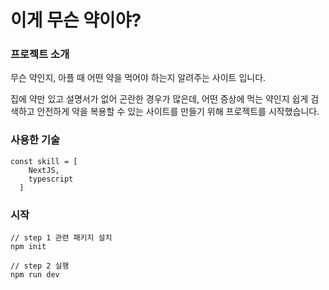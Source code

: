 # 이게 무슨 약이야?

### 프로젝트 소개

무슨 약인지, 아플 때 어떤 약을 먹어야 하는지 알려주는 사이트 입니다.

집에 약만 있고 설명서가 없어 곤란한 경우가 많은데, 어떤 증상에 먹는 약인지 쉽게 검색하고 안전하게 약을 복용할 수 있는 사이트를 만들기 위해 프로젝트를 시작했습니다.

### 사용한 기술

```
const skill = [
    NextJS,
    typescript
  ]
```

### 시작

```
// step 1 관련 패키지 설치
npm init

// step 2 실행
npm run dev

```
